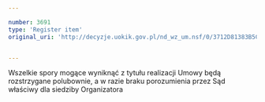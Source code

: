 ```yaml
---

number: 3691
type: 'Register item'
original_uri: 'http://decyzje.uokik.gov.pl/nd_wz_um.nsf/0/3712D81383B5C30FC1257A6A00355618?OpenDocument'


---
```


Wszelkie spory mogące wyniknąć z tytułu realizacji Umowy będą rozstrzygane polubownie, a w razie braku porozumienia przez Sąd właściwy dla siedziby Organizatora
